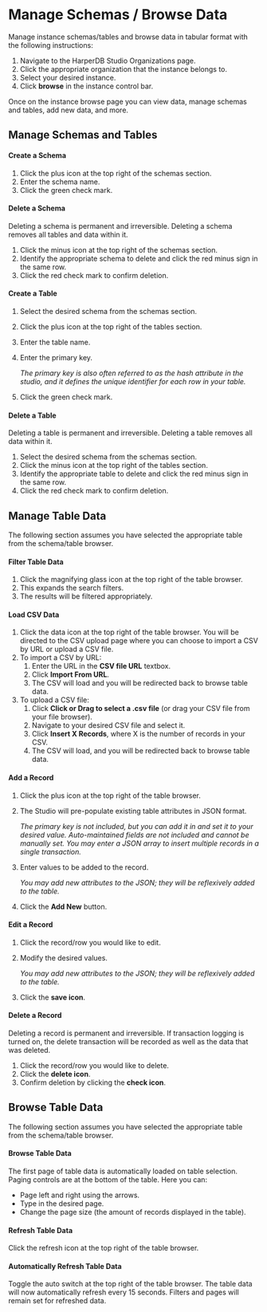 # Manage Schemas / Browse Data

Manage instance schemas/tables and browse data in tabular format with the following instructions:

1) Navigate to the HarperDB Studio Organizations page. 
2) Click the appropriate organization that the instance belongs to. 
3) Select your desired instance. 
4) Click **browse** in the instance control bar.

Once on the instance browse page you can view data, manage schemas and tables, add new data, and more.

## Manage Schemas and Tables

#### Create a Schema

1) Click the plus icon at the top right of the schemas section. 
2) Enter the schema name. 
3) Click the green check mark.


#### Delete a Schema

Deleting a schema is permanent and irreversible. Deleting a schema removes all tables and data within it.

1) Click the minus icon at the top right of the schemas section. 
2) Identify the appropriate schema to delete and click the red minus sign in the same row. 
3) Click the red check mark to confirm deletion.


#### Create a Table

1) Select the desired schema from the schemas section. 
2) Click the plus icon at the top right of the tables section. 
3) Enter the table name. 
4) Enter the primary key.
   
   *The primary key is also often referred to as the hash attribute in the studio, and it defines the unique identifier for each row in your table.*
5) Click the green check mark.


#### Delete a Table
Deleting a table is permanent and irreversible. Deleting a table removes all data within it.

1) Select the desired schema from the schemas section. 
2) Click the minus icon at the top right of the tables section. 
3) Identify the appropriate table to delete and click the red minus sign in the same row. 
4) Click the red check mark to confirm deletion.

## Manage Table Data

The following section assumes you have selected the appropriate table from the schema/table browser.



#### Filter Table Data

1) Click the magnifying glass icon at the top right of the table browser. 
2) This expands the search filters. 
3) The results will be filtered appropriately.


#### Load CSV Data

1) Click the data icon at the top right of the table browser. You will be directed to the CSV upload page where you can choose to import a CSV by URL or upload a CSV file. 
2) To import a CSV by URL:
   1) Enter the URL in the **CSV file URL** textbox. 
   2) Click **Import From URL**. 
   3) The CSV will load and you will be redirected back to browse table data. 
3) To upload a CSV file:
   1) Click **Click or Drag to select a .csv file** (or drag your CSV file from your file browser). 
   2) Navigate to your desired CSV file and select it. 
   3) Click **Insert X Records**, where X is the number of records in your CSV. 
   4) The CSV will load, and you will be redirected back to browse table data.


#### Add a Record

1) Click the plus icon at the top right of the table browser. 
2) The Studio will pre-populate existing table attributes in JSON format.

    *The primary key is not included, but you can add it in and set it to your desired value. Auto-maintained fields are not included and cannot be manually set. You may enter a JSON array to insert multiple records in a single transaction.*
3) Enter values to be added to the record.

    *You may add new attributes to the JSON; they will be reflexively added to the table.*
4) Click the **Add New** button.


#### Edit a Record

1) Click the record/row you would like to edit. 
2) Modify the desired values.

    *You may add new attributes to the JSON; they will be reflexively added to the table.*

3) Click the **save icon**.


#### Delete a Record

Deleting a record is permanent and irreversible. If transaction logging is turned on, the delete transaction will be recorded as well as the data that was deleted.

1) Click the record/row you would like to delete. 
2) Click the **delete icon**. 
3) Confirm deletion by clicking the **check icon**.

## Browse Table Data

The following section assumes you have selected the appropriate table from the schema/table browser.

#### Browse Table Data

The first page of table data is automatically loaded on table selection. Paging controls are at the bottom of the table. Here you can:

* Page left and right using the arrows. 
* Type in the desired page. 
* Change the page size (the amount of records displayed in the table).


#### Refresh Table Data

Click the refresh icon at the top right of the table browser.



#### Automatically Refresh Table Data

Toggle the auto switch at the top right of the table browser. The table data will now automatically refresh every 15 seconds. Filters and pages will remain set for refreshed data.


